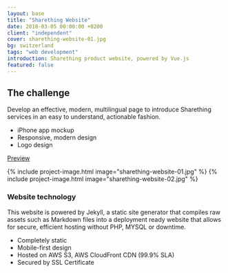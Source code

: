 ```yaml
---
layout: base
title: "Sharething Website"
date: 2018-03-05 00:00:00 +0200
client: "independent"
cover: sharething-website-01.jpg
bg: switzerland
tags: "web development"
introduction: Sharething product website, powered by Vue.js
featured: false
---
```


## The challenge

Develop an effective, modern, multilingual page to introduce Sharething services in an easy to understand, actionable fashion.

- iPhone app mockup
- Responsive, modern design
- Logo design

[Preview](https://do6cdt825bhax.cloudfront.net)

{% include project-image.html image="sharething-website-01.jpg" %}
{% include project-image.html image="sharething-website-02.jpg" %}

### Website technology

This website is powered by Jekyll, a static site generator that compiles raw assets such as Markdown files into a deployment ready website that allows for secure, efficient hosting without PHP, MYSQL or downtime.

- Completely static
- Mobile-first design
- Hosted on AWS S3, AWS CloudFront CDN (99.9% SLA)
- Secured by SSL Certificate
